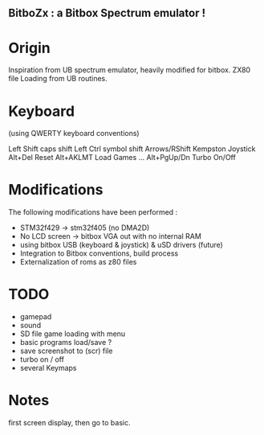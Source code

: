 BitboZx : a Bitbox Spectrum emulator !
--------------------------------------

Origin
======

Inspiration from UB spectrum emulator, heavily modified for bitbox.
ZX80 file Loading from UB routines.

Keyboard
========
(using QWERTY keyboard conventions)

Left Shift 	caps shift
Left Ctrl 	symbol shift
Arrows/RShift	Kempston Joystick
Alt+Del		Reset
Alt+AKLMT	Load Games ...
Alt+PgUp/Dn	Turbo On/Off 

Modifications
=============

The following modifications have been performed : 

- STM32f429 -> stm32f405 (no DMA2D)
- No LCD screen -> bitbox VGA out with no internal RAM
- using bitbox USB (keyboard & joystick) & uSD drivers (future)
- Integration to Bitbox conventions, build process
- Externalization of roms as z80 files


TODO
====

- gamepad
- sound
- SD file game loading with menu
- basic programs load/save ?
- save screenshot to (scr) file
- turbo on / off
- several Keymaps 

Notes
======

first screen display, then go to basic.
